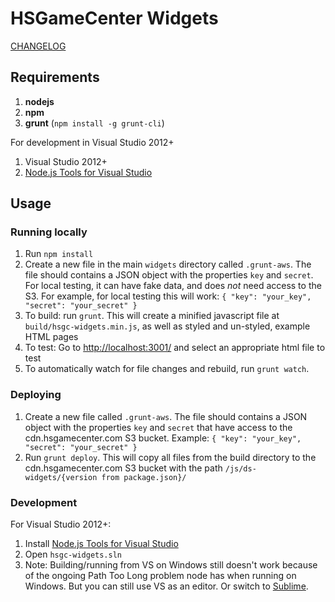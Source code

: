 # HSGameCenter Widgets

[CHANGELOG](https://github.com/playon/ds-hsgc-api-samples/blob/master/widgets/History.md)

## Requirements

1. **nodejs**
2. **npm**
3. **grunt** (`npm install -g grunt-cli`)

For development in Visual Studio 2012+

1. Visual Studio 2012+
2. [Node.js Tools for Visual Studio](https://nodejstools.codeplex.com/wikipage?title=Projects)

## Usage

### Running locally

1. Run `npm install`
2. Create a new file in the main `widgets` directory called `.grunt-aws`. The file should contains a JSON object with the properties `key` and `secret`. For local testing, it can have fake data, and does *not* need access to the S3. For example, for local testing this will work: `{ "key": "your_key", "secret": "your_secret" }`
3. To build: run `grunt`.  This will create a minified javascript file at `build/hsgc-widgets.min.js`, as well as styled and un-styled, example HTML pages
4. To test: Go to [http://localhost:3001/](http://localhost:3001/) and select an appropriate html file to test
4. To automatically watch for file changes and rebuild, run `grunt watch`.

### Deploying
1. Create a new file called `.grunt-aws`. The file should contains a JSON object with the properties `key` and `secret` that have access to the cdn.hsgamecenter.com S3 bucket. Example: `{ "key": "your_key", "secret": "your_secret" }`
2. Run `grunt deploy`.  This will copy all files from the build directory to the cdn.hsgamecenter.com S3 bucket with the path `/js/ds-widgets/{version from package.json}/`

### Development
For Visual Studio 2012+:

1. Install [Node.js Tools for Visual Studio](https://nodejstools.codeplex.com/wikipage?title=Projects)
2. Open `hsgc-widgets.sln`
3. Note: Building/running from VS on Windows still doesn't work because of the ongoing Path Too Long problem node has when running on Windows. But you can still use VS as an editor. Or switch to [Sublime](http://www.sublimetext.com/).